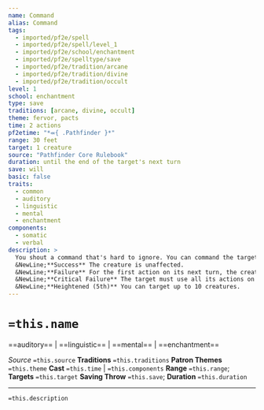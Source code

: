```yaml
---
name: Command
alias: Command
tags:
  - imported/pf2e/spell
  - imported/pf2e/spell/level_1
  - imported/pf2e/school/enchantment
  - imported/pf2e/spelltype/save
  - imported/pf2e/tradition/arcane
  - imported/pf2e/tradition/divine
  - imported/pf2e/tradition/occult
level: 1
school: enchantment
type: save
traditions: [arcane, divine, occult]
theme: fervor, pacts
time: 2 actions
pf2etime: "*⬺{ .Pathfinder }*"
range: 30 feet
target: 1 creature
source: "Pathfinder Core Rulebook"
duration: until the end of the target's next turn
save: will
basic: false
traits:
  - common
  - auditory
  - linguistic
  - mental
  - enchantment
components:
  - somatic
  - verbal
description: >
  You shout a command that's hard to ignore. You can command the target to approach you, run away (as if it had the [[Fleeing]] condition), release what it's holding, drop [[Prone]], or stand in place. It can't Delay or take any reactions until it has obeyed your command. The effects depend on the target's Will save.
  &NewLine;**Success** The creature is unaffected.
  &NewLine;**Failure** For the first action on its next turn, the creature must use a single action to do as you command.
  &NewLine;**Critical Failure** The target must use all its actions on its next turn to obey your command.
  &NewLine;**Heightened (5th)** You can target up to 10 creatures.
---
```

# `=this.name`
==auditory== | ==linguistic== | ==mental== | ==enchantment==

*Source* `=this.source`
**Traditions** `=this.traditions`
**Patron Themes** `=this.theme`
**Cast** `=this.time` | `=this.components`
**Range** `=this.range`; **Targets** `=this.target`
**Saving Throw** `=this.save`; **Duration** `=this.duration`

***
`=this.description`